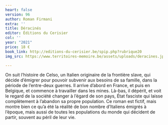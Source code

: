 ```yaml
---
heart: false
version: 96
author: Roman Firmani
extra: ''
title: Déracinés
editor: Éditions du Cerisier
col: ''
year: "2021"
price: 18 €
book_link: http://editions-du-cerisier.be/spip.php?rubrique20
img_src: https://www.territoires-memoire.be/assets/uploads/deracines.jpg

---
```

On suit l’histoire de Celso, un Italien originaire de la frontière slave, qui décide d’émigrer pour pouvoir subvenir aux besoins de sa famille, dans la période de l’entre-deux guerres. Il arrive d’abord en France, et puis en Belgique, et commence à travailler dans les mines. Là-bas, il dépérit, et voit le regard de la société changer à l’égard de son pays, État fasciste qui laisse complètement à l’abandon sa propre population. Ce roman est fictif, mais montre bien ce qu’a été la réalité de bon nombre d’Italiens émigrés à l’époque, mais aussi de toutes les populations du monde qui décident de partir, souvent au péril de leur vie.